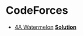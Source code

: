 # CodeForces
- [4A Watermelon](https://codeforces.com/problemset/problem/4/A)
<a style="color: !green" href="https://github.com/Masum-SM/CodeForces/blob/main/Difficulty-800/A_Watermelon.cpp"><b>Solution</b></a>
